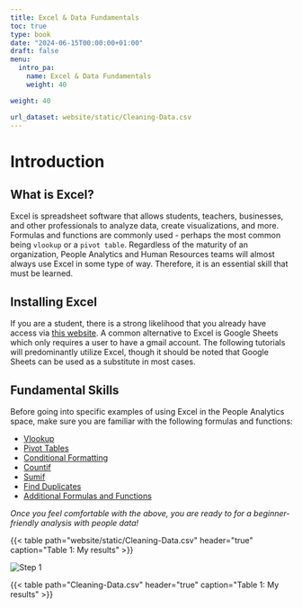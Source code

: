 ```yaml
---
title: Excel & Data Fundamentals
toc: true
type: book
date: "2024-06-15T00:00:00+01:00"
draft: false
menu:
  intro_pa:
    name: Excel & Data Fundamentals
    weight: 40 

weight: 40

url_dataset: website/static/Cleaning-Data.csv
---
```


# Introduction

## What is Excel?
Excel is spreadsheet software that allows students, teachers, businesses, and other professionals to analyze data, create visualizations, and more. Formulas and functions are commonly used - perhaps the most common being `vlookup` or a `pivot table`. Regardless of the maturity of an organization, People Analytics and Human Resources teams will almost always use Excel in some type of way. Therefore, it is an essential skill that must be learned. 

## Installing Excel

If you are a student, there is a strong likelihood that you already have access via [this website](https://www.microsoft.com/en-us/education/products/office). A common alternative to Excel is Google Sheets which only requires a user to have a gmail account. The following tutorials will predominantly utilize Excel, though it should be noted that Google Sheets can be used as a substitute in most cases. 

## Fundamental Skills

Before going into specific examples of using Excel in the People Analytics space, make sure you are familiar with the following formulas and functions: 
- [Vlookup](https://www.excel-easy.com/examples/vlookup.html)
- [Pivot Tables](https://www.excel-easy.com/data-analysis/pivot-tables.html)
- [Conditional Formatting](https://www.excel-easy.com/data-analysis/conditional-formatting.html)
- [Countif](https://www.excel-easy.com/examples/countif.html)
- [Sumif](https://www.excel-easy.com/examples/sumif.html)
- [Find Duplicates](https://www.excel-easy.com/examples/find-duplicates.html)
- [Additional Formulas and Functions](https://www.excel-easy.com)

*Once you feel comfortable with the above, you are ready to for a beginner-friendly analysis with people data!*

{{< table path="website/static/Cleaning-Data.csv" header="true" caption="Table 1: My results" >}}


![Step 1](/cleaning-data-step1.png)

{{< table path="Cleaning-Data.csv" header="true" caption="Table 1: My results" >}}
